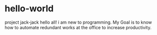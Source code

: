 # hello-world
project jack-jack
hello all! i am new to programming. My Goal is to know how to automate redundant works at the office to increase productivity.
